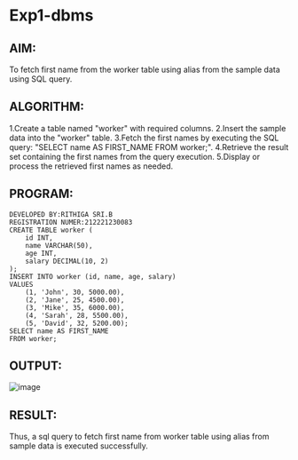 # Exp1-dbms
## AIM:
To fetch first name from the worker table using alias from the sample data using SQL query.
## ALGORITHM:
1.Create a table named "worker" with required columns.
2.Insert the sample data into the "worker" table.
3.Fetch the first names by executing the SQL query: "SELECT name AS FIRST_NAME FROM worker;".
4.Retrieve the result set containing the first names from the query execution.
5.Display or process the retrieved first names as needed.
## PROGRAM:
```
DEVELOPED BY:RITHIGA SRI.B
REGISTRATION NUMER:212221230083
CREATE TABLE worker (
    id INT,
    name VARCHAR(50),
    age INT,
    salary DECIMAL(10, 2)
);
INSERT INTO worker (id, name, age, salary)
VALUES
    (1, 'John', 30, 5000.00),
    (2, 'Jane', 25, 4500.00),
    (3, 'Mike', 35, 6000.00),
    (4, 'Sarah', 28, 5500.00),
    (5, 'David', 32, 5200.00);
SELECT name AS FIRST_NAME
FROM worker;
```
## OUTPUT:
![image](https://github.com/Archana2003-Jkumar/Exp1-dbms/assets/93427594/4ddb78fd-b793-423e-8570-689156c79ce5)

## RESULT:
Thus, a sql query to fetch first name from worker table using alias from sample data is executed successfully.


